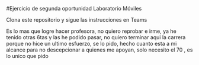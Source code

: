 #Ejercicio de segunda oportunidad Laboratorio Móviles 

Clona este repositorio y sigue las instrucciones en Teams

Es lo mas que logre hacer profesora, no quiero reprobar e irme, ya he tenido otras 6tas y las he podido pasar, no quiero terminar aqui la carrera porque no hice un ultimo esfuerzo, se lo pido, hecho cuanto esta a mi alcance para no descepcionar a quienes me apoyan, solo necesito el 70 , es lo unico que pido